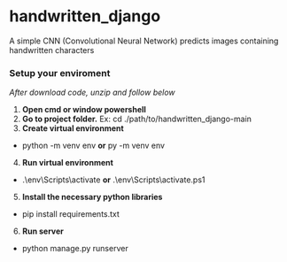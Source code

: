 # handwritten_django
A simple CNN (Convolutional Neural Network) predicts images containing handwritten characters
### Setup your enviroment

*After download code, unzip and follow below*

1. **Open cmd or window powershell**
2. **Go to project folder.** Ex: cd ./path/to/handwritten_django-main
3. **Create virtual environment**
- python -m venv env **or** py -m venv env
4. **Run virtual environment**
- .\env\Scripts\activate **or** .\env\Scripts\activate.ps1
5. **Install the necessary python libraries**
- pip install requirements.txt
6. **Run server**
- python manage.py runserver
 
